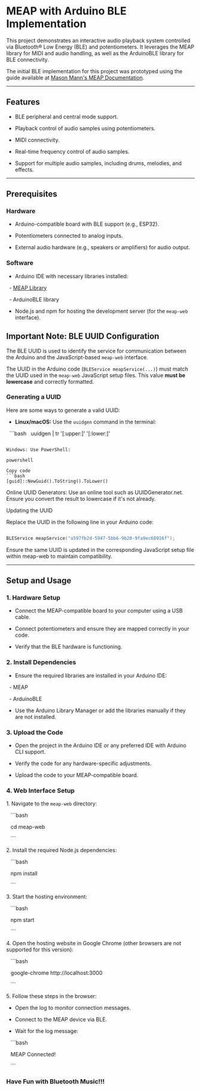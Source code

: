 
# MEAP with Arduino BLE Implementation

This project demonstrates an interactive audio playback system controlled via Bluetooth® Low Energy (BLE) and potentiometers. It leverages the MEAP library for MIDI and audio handling, as well as the ArduinoBLE library for BLE connectivity.

The initial BLE implementation for this project was prototyped using the guide available at [Mason Mann's MEAP Documentation](https://masonmann.online/electronics/meap/).

---

## Features

- BLE peripheral and central mode support.

- Playback control of audio samples using potentiometers.

- MIDI connectivity.

- Real-time frequency control of audio samples.

- Support for multiple audio samples, including drums, melodies, and effects.

---

## Prerequisites

### Hardware

- Arduino-compatible board with BLE support (e.g., ESP32).

- Potentiometers connected to analog inputs.

- External audio hardware (e.g., speakers or amplifiers) for audio output.

### Software

- Arduino IDE with necessary libraries installed:

  - [MEAP Library](https://github.com/Mozzi/MEAP)

  - ArduinoBLE library

- Node.js and npm for hosting the development server (for the `meap-web` interface).

## Important Note: BLE UUID Configuration

The BLE UUID is used to identify the service for communication between the Arduino and the JavaScript-based `meap-web` interface.

The UUID in the Arduino code (`BLEService meapService(...)`) must match the UUID used in the `meap-web` JavaScript setup files. This value **must be lowercase** and correctly formatted.

### Generating a UUID

Here are some ways to generate a valid UUID:

- **Linux/macOS:** Use the `uuidgen` command in the terminal:

   ```bash
   uuidgen | tr '[:upper:]' '[:lower:]'
   ```

Windows: Use PowerShell:

powershell

Copy code
   ```bash
   [guid]::NewGuid().ToString().ToLower()
   ```

Online UUID Generators: Use an online tool such as UUIDGenerator.net. Ensure you convert the result to lowercase if it's not already.

Updating the UUID

Replace the UUID in the following line in your Arduino code:

   ```cpp

   BLEService meapService("a597fb2d-5947-5bb6-9b20-9fa9ec68916f");
   ```

Ensure the same UUID is updated in the corresponding JavaScript setup file within meap-web to maintain compatibility.

---

## Setup and Usage

### 1. Hardware Setup

- Connect the MEAP-compatible board to your computer using a USB cable.

- Connect potentiometers and ensure they are mapped correctly in your code.

- Verify that the BLE hardware is functioning.

### 2. Install Dependencies

- Ensure the required libraries are installed in your Arduino IDE:

  - MEAP

  - ArduinoBLE

- Use the Arduino Library Manager or add the libraries manually if they are not installed.

### 3. Upload the Code

- Open the project in the Arduino IDE or any preferred IDE with Arduino CLI support.

- Verify the code for any hardware-specific adjustments.

- Upload the code to your MEAP-compatible board.

### 4. Web Interface Setup

1\. Navigate to the `meap-web` directory:

   ```bash

   cd meap-web

   ```

2\. Install the required Node.js dependencies:

   ```bash

   npm install

   ```

3\. Start the hosting environment:

   ```bash

   npm start

   ```

4\. Open the hosting website in Google Chrome (other browsers are not supported for this version):

   ```bash

   google-chrome http://localhost:3000

   ```

5\. Follow these steps in the browser:

- Open the log to monitor connection messages.

- Connect to the MEAP device via BLE.

- Wait for the log message:

   ```bash

   MEAP Connected!

   ```

### Have Fun with Bluetooth Music!!!